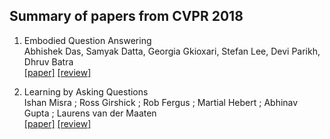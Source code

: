 ## Summary of papers from CVPR 2018

1. Embodied Question Answering <br>
Abhishek Das, Samyak Datta, Georgia Gkioxari, Stefan Lee, Devi Parikh, Dhruv Batra <br>
[[paper]](http://openaccess.thecvf.com/content_cvpr_2018/papers/Das_Embodied_Question_Answering_CVPR_2018_paper.pdf) [[review]]()

2. Learning by Asking Questions <br>
	Ishan Misra ; Ross Girshick ; Rob Fergus ; Martial Hebert ; Abhinav Gupta ; Laurens van der Maaten <br>
  [[paper]](http://openaccess.thecvf.com/content_cvpr_2018/papers/Misra_Learning_by_Asking_CVPR_2018_paper.pdf) [[review]]()
